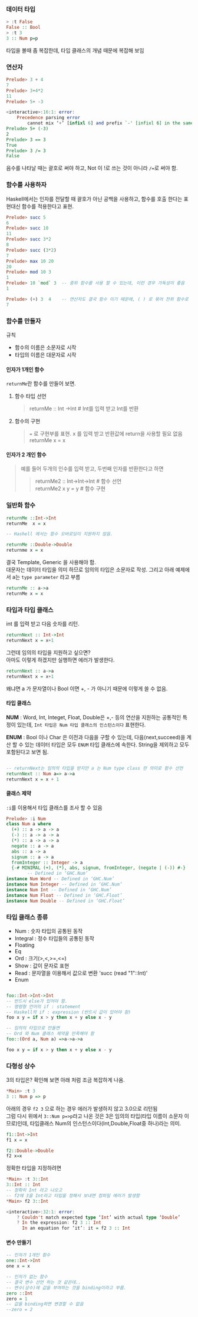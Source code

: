 
### 데이터 타입

``` haskell
> :t False
False :: Bool
> :t 3
3 :: Num p=p
```

타입을 볼때 좀 복잡한데, 타입 클래스의 개념 때문에 복잡해 보임

### 연산자
``` haskell
Prelude> 3 + 4
7
Prelude> 3+4*2
11
Prelude> 5+ -3

<interactive>:16:1: error:
    Precedence parsing error
        cannot mix ‘+’ [infixl 6] and prefix `-' [infixl 6] in the same infix expression
Prelude> 5+ (-3)
2
Prelude> 3 == 3
True
Prelude> 3 /= 3
False
```
음수를 나타날 때는 괄호로 써야 하고, Not 이 !로 쓰는 것이 아니라 `/=`로 써야 함.

### 함수를 사용하자 

Haskell에서는 인자를 전달할 때 괄호가 아닌 공백을 사용하고, 함수를 호출 한다는 표현대신 함수를 적용한다고 표현.
``` haskell
Prelude> succ 5
6
Prelude> succ 10
11
Prelude> succ 3*2
8
Prelude> succ (3*2)
7
Prelude> max 10 20
20
Prelude> mod 10 3
1
Prelude> 10 `mod` 3  -- 중위 함수를 사용 할 수 있는데, 이런 경우 가독성이 좋음
1

Prelude> (+) 3  4    -- 연산자도 결국 함수 이기 때문에, ( ) 로 묶어 전위 함수로 만듬
7
```

### 함수를 만들자

규칙
* 함수의 이름은 소문자로 시작
* 타입의 이름은 대문자로 시작

#### 인자가 1개인 함수

`returnMe`란 함수를 만들어 보면.
1. 함수 타입 선언
    > returnMe :: Int ->Int   # Int를 입력 받고 Int를 반환
2. 함수의 구현
    > `=` 로 구현부를 표현. x 를 입력 받고 반환값에 return을 사용할 필요 없음
    > returnMe x = x


#### 인자가 2 개인 함수

> 예를 들어 두개의 인수를 입력 받고, 두번째 인자를 반환한다고 하면  
>> returnMe2 :: Int->Int->Int   # 함수 선언  
  returnMe2 x y = y    # 함수 구현


### 일반화 함수

``` haskell
returnMe ::Int->Int
returnMe  x = x

-- Hashell 에서는 함수 오버로딩이 지원하지 않음.

returnMe ::Double->Double
returnme x = x
```

결국 Template, Generic 을 사용해야 함.  
대문자는 데이터 타입을 의미 하므로 임의의 타입은 소문자로 작성. 그리고 아래 예제에서 a는 `type parameter` 라고 부름  

``` haskell 
returnMe :: a->a
returnMe x = x
```

### 타입과 타입 클래스

int 를 입력 받고 다음 숫자를 리턴.  

``` haskell
returnNext :: Int->Int
returnNext x = x+1
```
그런데 임의의 타입을 지원하고 싶으면?   
아마도 이렇게 하겠지만 실행하면 에러가 발생한다. 

``` haskell
returnNext :: a->a
returnNext x = x+1
```

왜냐면 a 가 문자열이나 Bool 이면 +, - 가 아니기 때문에 이렇게 쓸 수 없음.   

#### 타입 클래스
**NUM** : Word, Int, Integet, Float, Double은 +,- 등의 연산을 지원하는 공통적인 특정이 있는데, `Int 타입은 Num 타입 클래스의 인스턴스이다` 표현한다.

**ENUM** : Bool 이나 Char 은 이전과 다음을 구할 수 있는데, 다음(next,succeed)을 계산 할 수 있는 데이터 타입은 모두 `ENUM` 타입 클래스에 속한다. String을 제외하고 모두 포함된다고 보면 됨.


``` haskell

-- returnNext는 임의의 타입을 받지만 a 는 Num type class 란 의미로 함수 선언 
returnNext :: Num a=> a->a
returnNext x = x + 1
```


#### 클래스 제약
`:i`를 이용해서 타입 클래스를 조사 할 수 있음

``` haskell
Prelude> :i Num
class Num a where
  (+) :: a -> a -> a
  (-) :: a -> a -> a
  (*) :: a -> a -> a
  negate :: a -> a
  abs :: a -> a
  signum :: a -> a
  fromInteger :: Integer -> a
  {-# MINIMAL (+), (*), abs, signum, fromInteger, (negate | (-)) #-}
        -- Defined in ‘GHC.Num’
instance Num Word -- Defined in ‘GHC.Num’
instance Num Integer -- Defined in ‘GHC.Num’
instance Num Int -- Defined in ‘GHC.Num’
instance Num Float -- Defined in ‘GHC.Float’
instance Num Double -- Defined in ‘GHC.Float’
```

### 타입 클래스 종류
* Num : 숫자 타입의 공통된 동작
* Integral : 정수 타입들의 공통된 동작
* Floating
* Eq
* Ord  : 크기(>,<,>=,<=)
* Show : 값이 문자로 표현
* Read : 문자열을 이용해서 값으로 변환 'succ (read "1"::Int)'
* Enum

``` haskell

foo::Int->Int->Int
-- 반드시 else가 있어야 함.
-- 명령형 언어의 if : statement
-- Haskell의 if : expression (반드시 값이 있어야 함)
foo x y = if x > y then x + y else x - y

-- 임의의 타입으로 만들면 
-- Ord 와 Num 클래스 제약을 만족해야 함
foo::(Ord a, Num a) =>a->a->a

foo x y = if x > y then x + y else x - y
```

### 다형성 상수

3의 타입은? 확인해 보면 아래 처럼 조금 복잡하게 나옴.

``` haskell
*Main> :t 3
3 :: Num p => p
```
  
아래의 경우 `f2 3` 으로 하는 경우 에러가 발생하지 않고 3.0으로 리턴됨  
그럼 다시 위에서 `3::Num p=>p`라고 나온 것은 3은 임의의 타입(타입 이름이 소문자 이므로)인데, 타입클래스 Num의 인스턴스이다(Int,Double,Float중 하나)라는 의미.
``` haskell
f1::Int->Int
f1 x = x

f2::Double->Double
f2 x=x
```

정확한 타입을 지정하려면
``` haskell
*Main> :t 3::Int
3::Int :: Int
-- 정확히 Int 라고 나오고
-- f2에 3을 Int라고 타입을 정해서 보내면 컴파일 에러가 발생함
*Main> f2 3::Int

<interactive>:32:1: error:
    ? Couldn't match expected type ‘Int’ with actual type ‘Double’
    ? In the expression: f2 3 :: Int
      In an equation for ‘it’: it = f2 3 :: Int

```

#### 변수 만들기

``` haskell
-- 인자가 1개인 함수
one::Int->Int
one x = x

-- 인자가 없는 함수
-- 결국 변수 선언 하는 것 같은데..
-- 변수(상수)에 값을 부여하는 것을 binding이라고 부름.
zero ::Int
zero = 1
-- 값을 binding하면 변경할 수 없음
--zero = 2
```
